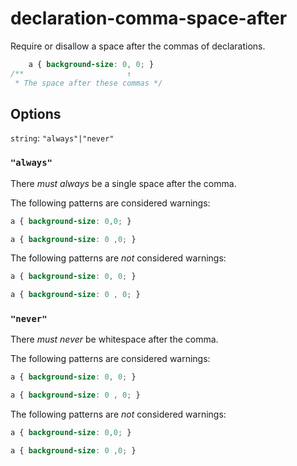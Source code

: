 # declaration-comma-space-after

Require or disallow a space after the commas of declarations.

```css
    a { background-size: 0, 0; }
/**                       ↑  
 * The space after these commas */
```

## Options

`string`: `"always"|"never"`

### `"always"`

There *must always* be a single space after the comma.

The following patterns are considered warnings:

```css
a { background-size: 0,0; }
```

```css
a { background-size: 0 ,0; }
```

The following patterns are *not* considered warnings:

```css
a { background-size: 0, 0; }
```

```css
a { background-size: 0 , 0; }
```

### `"never"`

There *must never* be whitespace after the comma.

The following patterns are considered warnings:

```css
a { background-size: 0, 0; }
```

```css
a { background-size: 0 , 0; }
```

The following patterns are *not* considered warnings:

```css
a { background-size: 0,0; }
```

```css
a { background-size: 0 ,0; }
```
